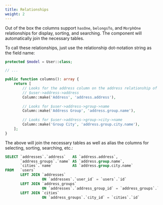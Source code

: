 ```yaml
---
title: Relationships
weight: 2
---
```


Out of the box the columns support `hasOne`, `belongsTo`, and `MorphOne` relationships for display, sorting, and searching. The component will automatically join the necessary tables.

To call these relationships, just use the relationship dot-notation string as the field name:

```php
protected $model = User::class;

// ...

public function columns(): array {
    return [
        // Looks for the address column on the address relationship of User.
        // $user->address->address
        Column::make('Address', 'address.address'),
        
        // Looks for $user->address->group->name
        Column::make('Address Group', 'address.group.name'),
        
        // Looks for $user->address->group->city->name
        Column::make('Group City', 'address.group.city.name'),
    ];
}
```

The above will join the necessary tables as well as alias the columns for selecting, sorting, searching, etc.:

```sql
SELECT `addresses`.`address`   AS `address.address`,
       `address_groups`.`name` AS `address.group.name`,
       `cities`.`name`         AS `address.group.city.name`
FROM   `users`
       LEFT JOIN `addresses`
                 ON `addresses`.`user_id` = `users`.`id`
       LEFT JOIN `address_groups`
                 ON `addresses`.`address_group_id` = `address_groups`.`id`
       LEFT JOIN `cities`
                 ON `address_groups`.`city_id` = `cities`.`id` 
```
